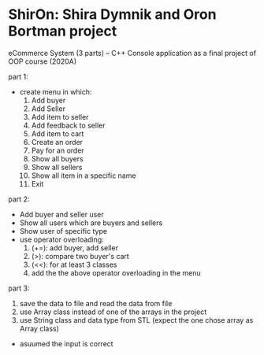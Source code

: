 # ShirOn: Shira Dymnik and Oron Bortman project
eCommerce System (3 parts) – C++
Console application as a final project of OOP course (2020A)

part 1:
- create menu in which:
  1. Add buyer
  2. Add Seller
  3. Add item to seller
  4. Add feedback to seller
  5. Add item to cart
  6. Create an order
  7. Pay for an order
  8. Show all buyers
  9. Show all sellers
  10. Show all item in a specific name
  11. Exit

part 2:
- Add buyer and seller user
- Show all users which are buyers and sellers
- Show user of specific type
- use operator overloading:
  1. (+=): add buyer, add seller
  2. (>):  compare two buyer's cart
  3. (<<): for at least 3 classes
  4. add the the above operator overloading in the menu
  
part 3:
 1. save the data to file and read the data from file
 2. use Array class instead of one of the arrays in the project
 3. use String class and data type from STL (expect the one chose array as Array class)
 
* asuumed the input is correct
